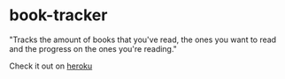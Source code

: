 # book-tracker
"Tracks the amount of books that  you've read, the ones you want to  read and the progress on the ones  you're reading."

Check it out on [heroku](https://salty-atoll-67105.herokuapp.com/)